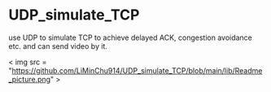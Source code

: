 # UDP_simulate_TCP
use UDP to simulate TCP to achieve delayed ACK, congestion avoidance etc. and can send video by it.

< img src = "https://github.com/LiMinChu914/UDP_simulate_TCP/blob/main/lib/Readme_picture.png" >
